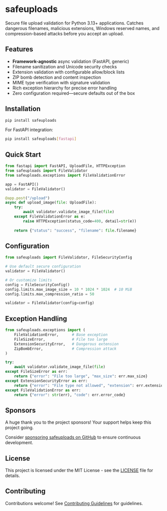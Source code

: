 # safeuploads

Secure file upload validation for Python 3.13+ applications. Catches dangerous filenames, malicious extensions, Windows reserved names, and compression-based attacks before you accept an upload.

## Features

- **Framework-agnostic** async validation (FastAPI, generic)
- Filename sanitization and Unicode security checks
- Extension validation with configurable allow/block lists
- ZIP bomb detection and content inspection
- MIME type verification with signature validation
- Rich exception hierarchy for precise error handling
- Zero configuration required—secure defaults out of the box

## Installation

```bash
pip install safeuploads
```

For FastAPI integration:
```bash
pip install safeuploads[fastapi]
```

## Quick Start

```python
from fastapi import FastAPI, UploadFile, HTTPException
from safeuploads import FileValidator
from safeuploads.exceptions import FileValidationError

app = FastAPI()
validator = FileValidator()

@app.post("/upload")
async def upload_image(file: UploadFile):
    try:
        await validator.validate_image_file(file)
    except FileValidationError as e:
        raise HTTPException(status_code=400, detail=str(e))
    
    return {"status": "success", "filename": file.filename}
```

## Configuration

```python
from safeuploads import FileValidator, FileSecurityConfig

# Use default secure configuration
validator = FileValidator()

# Or customize limits
config = FileSecurityConfig()
config.limits.max_image_size = 10 * 1024 * 1024  # 10 MiB
config.limits.max_compression_ratio = 50

validator = FileValidator(config=config)
```

## Exception Handling

```python
from safeuploads.exceptions import (
    FileValidationError,      # Base exception
    FileSizeError,            # File too large
    ExtensionSecurityError,   # Dangerous extension
    ZipBombError,             # Compression attack
)

try:
    await validator.validate_image_file(file)
except FileSizeError as err:
    return {"error": "File too large", "max_size": err.max_size}
except ExtensionSecurityError as err:
    return {"error": "File type not allowed", "extension": err.extension}
except FileValidationError as err:
    return {"error": str(err), "code": err.error_code}
```

## Sponsors

A huge thank you to the project sponsors! Your support helps keep this project going.

Consider [sponsoring safeuploads on GitHub](https://github.com/sponsors/joaovitoriasilva) to ensure continuous development.

## License

This project is licensed under the MIT License - see the [LICENSE](https://github.com/joaovitoriasilva/safeuploads/blob/main/LICENSE.md) file for details.

## Contributing

Contributions welcome! See [Contributing Guidelines](https://github.com/joaovitoriasilva/safeuploads/blob/main/CONTRIBUTING.md) for guidelines.
